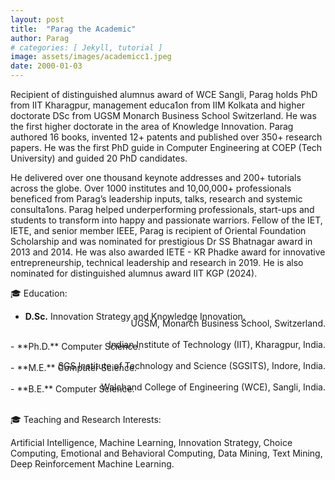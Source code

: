 ```yaml
---
layout: post
title:  "Parag the Academic"
author: Parag
# categories: [ Jekyll, tutorial ]
image: assets/images/academicc1.jpeg
date: 2000-01-03
---
```


Recipient of distinguished alumnus award of WCE Sangli, Parag holds PhD from IIT Kharagpur, management educa1on from IIM Kolkata and higher doctorate DSc from UGSM Monarch Business School Switzerland. He was the first higher doctorate in the area of Knowledge Innovation. Parag authored 16 books, invented 12+ patents and published over 350+ research papers. He was the first PhD guide in Computer Engineering at COEP (Tech University) and guided 20 PhD candidates. 

He delivered over one thousand keynote addresses and 200+ tutorials across the globe. Over 1000 institutes and 10,00,000+ professionals beneficed from Parag’s leadership inputs, talks, research and systemic consulta1ons. Parag helped underperforming professionals, start-ups and students to transform into happy and passionate warriors. Fellow of the IET, IETE, and senior member IEEE, Parag is recipient of Oriental Foundation Scholarship and was nominated for prestigious Dr SS Bhatnagar award in 2013 and 2014. He was also awarded IETE - KR Phadke award for innovative entrepreneurship, technical leadership and research in 2019. He is also nominated for distinguished alumnus award IIT KGP (2024).

🎓 Education: 

- **D.Sc.** Innovation Strategy and Knowledge Innovation.
<div style="text-align: right; top: -20px; position: relative; vertical-align: top; padding:0px; margin:0px; "> UGSM, Monarch Business School, Switzerland. </div>
- **Ph.D.** Computer Science.
<div style="text-align: right; top: -20px; position: relative; vertical-align: top; padding:0px; margin:0px; "> Indian Institute of Technology (IIT), Kharagpur, India. </div>
- **M.E.** Computer Science.
<div style="text-align: right; top: -20px; position: relative; vertical-align: top; padding:0px; margin:0px; "> SGS Institute of Technology and Science (SGSITS), Indore, India. </div>
- **B.E.** Computer Science.
<div style="text-align: right; top: -20px; position: relative; vertical-align: top; padding:0px; margin:0px; "> Walchand College of Engineering (WCE), Sangli, India. </div>

🎓 Teaching and Research Interests: 

Artificial Intelligence, Machine Learning, Innovation Strategy, Choice Computing, Emotional and Behavioral Computing, Data Mining, Text Mining, Deep Reinforcement Machine Learning. 

